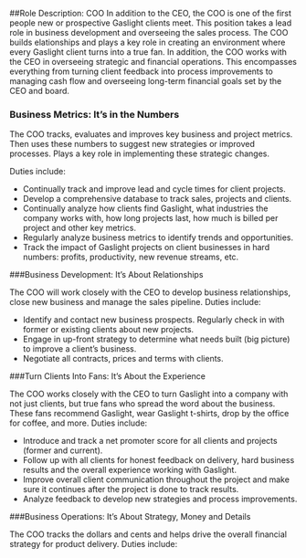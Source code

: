 ##Role Description: COO
In addition to the CEO, the COO is one of the first people new or prospective 
Gaslight clients meet. This position takes a lead role in business 
development and overseeing the sales process. The COO builds elationships
and plays a key role in creating an environment where every Gaslight client turns 
into a true fan. In addition, the COO works with the CEO in overseeing strategic and financial 
operations. This encompasses everything from turning client feedback into process 
improvements to managing cash flow and overseeing long-term financial goals set by the CEO and board.

### Business Metrics: It’s in the Numbers

The COO tracks, evaluates and improves key business and project metrics. Then
uses these numbers to suggest new strategies or improved processes.
Plays a key role in implementing these strategic changes. 

Duties include:

* Continually track and improve lead and cycle times for client projects.
* Develop a comprehensive database to track sales, projects and clients.
* Continually analyze how clients find Gaslight, what industries the company
  works with, how long projects last, how much is billed per project and 
  other key metrics.
* Regularly analyze business metrics to identify trends
  and opportunities.
* Track the impact of Gaslight projects on client businesses in hard
  numbers: profits, productivity, new revenue streams, etc.

###Business Development: It’s About Relationships

The COO will work closely with the CEO to develop business relationships, 
close new business and manage the sales pipeline. Duties include:

* Identify and contact new business prospects. Regularly check in with former 
  or existing clients about new projects.
* Engage in up-front strategy to determine what needs built (big picture) to improve 
  a client’s business.
* Negotiate all contracts, prices and terms with clients.
 
###Turn Clients Into Fans: It’s About the Experience

The COO works closely with the CEO to turn Gaslight into a company with not 
just clients, but true fans who spread the word about the business. 
These fans recommend Gaslight, wear Gaslight t-shirts, drop by the office 
for coffee, and more. Duties include: 

* Introduce and track a net promoter 
  score for all clients and projects (former and current).
* Follow up with all clients for honest feedback on delivery, hard business 
  results and the overall experience working with Gaslight.
* Improve overall client communication throughout the project and 
  make sure it continues after the project is done to track results.
* Analyze feedback to develop new strategies and process improvements.

###Business Operations: It’s About Strategy, Money and Details

The COO tracks the dollars and cents and helps drive the overall financial strategy for 
product delivery. Duties include:
